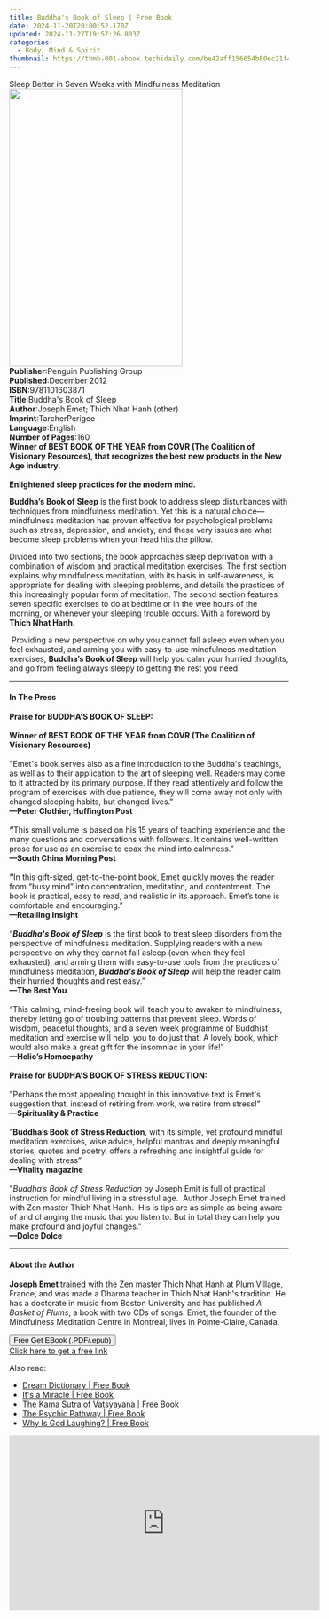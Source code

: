 ```yaml
---
title: Buddha's Book of Sleep | Free Book
date: 2024-11-20T20:00:52.170Z
updated: 2024-11-27T19:57:26.803Z
categories:
  - Body, Mind & Spirit
thumbnail: https://thmb-001-ebook.techidaily.com/be42aff156654b80ec21f41dde49ff6313895fe2ddda778bd0a90abba47ec0a6.jpg
---
```

<main id="book-container">
  <div class="flex flex-col">
    <div class="book-brief flex-1 py-6 px-4 sm:p-6 md:py-10 md:px-8">
      <!-- brief-->
      <div class="book-brief-main">
        Sleep Better in Seven Weeks with Mindfulness Meditation
      </div>
    </div>
    <div
      class="book-meta-info flex-1 grid gap-4 col-start-1 col-end-3 row-start-1 sm:mb-6 sm:grid-cols-4 lg:gap-6 lg:col-start-2 lg:row-end-6 lg:row-span-6 lg:mb-0"
    >
      <div
        class="book-meta-info-left place-content-center mt-4 p-4 text-sm leading-6 col-start-2 col-span-2 dark:text-slate-400"
      >
        <img
          class="w-full h-500 object-cover rounded-lg sm:h-255 sm:col-span-2 lg:col-span-full"
          src="https://img-001-ebook.techidaily.com/7d0648bc7ffd3ebb8160a0fb6fb79c1bffb1e7d861cd26d3cac8391055cccdaf.jpg"
          alt=""
          width="312"
          height="500"
        />
      </div>
      <div
        class="book-meta-info-right mt-2 col-start-1 row-start-2 col-span-3 self-center"
      >
        <!-- meta data  -->
        <div class="flex flex-col px-4 md:px-8">
          <div class="flex-1">
            <strong>Publisher</strong>:<span class="px-2"
              >Penguin Publishing Group</span
            >
          </div>
          <div class="flex-1">
            <strong>Published</strong>:<span class="px-2">December 2012</span>
          </div>
          <div class="flex-1">
            <strong>ISBN</strong>:<span class="px-2">9781101603871</span>
          </div>
          <div class="flex-1">
            <strong>Title</strong>:<span class="px-2"
              >Buddha&#39;s Book of Sleep</span
            >
          </div>
          <div class="flex-1">
            <strong>Author</strong>:<span class="px-2"
              >Joseph Emet; Thich Nhat Hanh (other)</span
            >
          </div>
          <div class="flex-1">
            <strong>Imprint</strong>:<span class="px-2">TarcherPerigee</span>
          </div>
          <div class="flex-1">
            <strong>Language</strong>:<span class="px-2">English</span>
          </div>
          <div class="flex-1">
            <strong>Number of Pages</strong>:<span class="px-2">160</span>
          </div>
        </div>
      </div>
    </div>
    <div class="book-description flex-1 py-6 px-4 sm:p-6 md:py-10 md:px-8">
      <div class="book-description-main">
        <div accordion-content="" id="description">
          <b
            >Winner of BEST BOOK OF THE YEAR from COVR (The Coalition of
            Visionary Resources), that recognizes the best new products in the
            New Age industry.</b
          ><br /><br /><b>Enlightened sleep practices for the modern mind.</b>
          <p>
            <b>Buddha’s Book of Sleep</b> is the first book to address sleep
            disturbances with techniques from mindfulness meditation. Yet this
            is a natural choice—mindfulness meditation has proven effective for
            psychological problems such as stress, depression, and anxiety, and
            these very issues are what become sleep problems when your head hits
            the pillow.
          </p>
          <p>
            Divided into two sections, the book approaches sleep deprivation
            with a combination of wisdom and practical meditation exercises. The
            first section explains why mindfulness meditation, with its basis in
            self-awareness, is appropriate for dealing with sleeping problems,
            and details the practices of this increasingly popular form of
            meditation. The second section features seven specific exercises to
            do at bedtime or in the wee hours of the morning, or whenever your
            sleeping trouble occurs. With a foreword by <b>Thich Nhat Hanh</b>.
          </p>
          <p>
            &nbsp;Providing a new perspective on why you cannot fall asleep even
            when you feel exhausted, and arming you with easy-to-use mindfulness
            meditation exercises, <b>Buddha’s Book of Sleep </b>will help you
            calm your hurried thoughts, and go from feeling always sleepy to
            getting the rest you need.
          </p>
        </div>
        <div class="accordion-fader"></div>
      </div>
    </div>
    <div class="book-excerpts flex-1 py-6 px-4 sm:p-6 md:py-10 md:px-8">
      <!-- excerpts-->
      <div class="book-excerpts-main">
        <hr />
        <h4 class="placeholder placeholder-heading">
          <span>In The Press</span>
        </h4>
        <p>
          <b>Praise for BUDDHA’S BOOK OF SLEEP:</b><br />&nbsp;<br /><b
            >Winner of BEST BOOK OF THE YEAR from COVR (The Coalition of
            Visionary Resources)</b
          ><br />&nbsp;<br />"Emet's book serves also as a fine introduction to
          the Buddha's teachings, as well as to their application to the art of
          sleeping well. Readers may come to it attracted by its primary
          purpose. If they read attentively and follow the program of exercises
          with due patience, they will come away not only with changed sleeping
          habits, but changed lives."<br /><b
            >—Peter Clothier, Huffington Post</b
          ><br />&nbsp;<br /><b>“</b>This small volume is based on his 15 years
          of teaching experience and the many questions and conversations with
          followers. It contains well-written prose for use as an exercise to
          coax the mind into calmness.”<br /><b>—South China Morning Post</b
          ><br />&nbsp;<br /><b>“</b>In this gift-sized, get-to-the-point book,
          Emet quickly moves the reader from “busy mind” into concentration,
          meditation, and contentment. The book is practical, easy to read, and
          realistic in its approach. Emet’s tone is comfortable and
          encouraging.”<br /><b>—Retailing Insight</b><br />&nbsp;<br />“<i
            ><b>Buddha's Book of Sleep</b></i
          >&nbsp;is the first book to treat sleep disorders from the perspective
          of mindfulness meditation. Supplying readers with a new perspective on
          why they cannot fall asleep (even when they feel exhausted), and
          arming them with easy-to-use tools from the practices of mindfulness
          meditation,&nbsp;<i><b>Buddha's Book of Sleep</b></i
          >&nbsp;will help the reader calm their hurried thoughts and rest
          easy.”<br /><b>—The Best You</b><br />&nbsp;<br />“This calming,
          mind-freeing book will teach you to awaken to mindfulness, thereby
          letting go of troubling patterns that prevent sleep. Words of wisdom,
          peaceful thoughts, and a seven week programme of Buddhist meditation
          and exercise will help&nbsp; you to do just that! A lovely book, which
          would also make a great gift for the insomniac in your life!”<br /><b
            >—Helio’s Homoepathy</b
          ><br />&nbsp;<br /><b>Praise for BUDDHA’S BOOK OF STRESS REDUCTION:</b
          ><br />&nbsp;<br />"Perhaps the most appealing thought in this
          innovative text is Emet's suggestion that, instead of retiring from
          work, we retire from stress!"<br /><b>—Spirituality &amp; Practice</b
          ><br />&nbsp;<br />“<b>Buddha’s Book of Stress Reduction</b>, with its
          simple, yet profound mindful meditation exercises, wise advice,
          helpful mantras and deeply meaningful stories, quotes and poetry,
          offers a refreshing and insightful guide for dealing with stress”<br /><b
            >—Vitality magazine</b
          ><br />&nbsp;<br />"<i>Buddha’s Book of Stress Reduction</i> by Joseph
          Emit is full of practical instruction for mindful living in a
          stressful age.&nbsp; Author Joseph Emet trained with Zen master Thich
          Nhat Hanh.&nbsp; His is tips are as simple as being aware of and
          changing the music that you listen to. But in total they can help you
          make profound and joyful changes."<br /><b>—Dolce Dolce</b><br />
        </p>
      </div>
    </div>
    <div class="book-about-author flex-1 py-6 px-4 sm:p-6 md:py-10 md:px-8">
      <!-- about author-->
      <div class="book-main-author-main">
        <hr />
        <h4 class="placeholder placeholder-heading">
          <span>About the Author</span>
        </h4>
        <p>
          <b>Joseph Emet </b>trained with the Zen master Thich Nhat Hanh at Plum
          Village, France, and was made a Dharma teacher in Thich Nhat Hanh's
          tradition. He has a doctorate in music from Boston&nbsp;University and
          has published <i>A Basket of Plums</i>, a book with two CDs of songs.
          Emet, the founder of the Mindfulness Meditation&nbsp;Centre in
          Montreal, lives in Pointe-Claire, Canada.
        </p>
      </div>
    </div>
    <div class="book-free-get flex-1 py-6 px-4 sm:p-6 md:py-10 md:px-8">
      <button
        id="btn-free-get"
        class="bg-blue-500 hover:bg-blue-700 text-white font-bold py-2 px-4 rounded"
      >
        Free Get EBook (.PDF/.epub)
      </button>
      <div id="countdown-display" class="px-2 text-lg mt-2"></div>
      <a
        id="free-link"
        class="hidden bg-blue-500 hover:bg-blue-700 text-white font-bold py-2 px-4 rounded"
        href="https://www.ebooks.com/en-us/book/976813/buddha-s-book-of-sleep/joseph-emet/"
        target="_blank"
        >Click here to get a free link</a
      >
    </div>
    <script>
      let countdownTime = 0;
      let countdownInterval = null;
      document
        .getElementById('btn-free-get')
        .addEventListener('click', startCountdown);
      function startCountdown() {
        countdownTime = new Date().getTime() + 60000 * 3;
        countdownInterval = setInterval(updateCountdown, 1000);
        document.getElementById('btn-free-get').disabled = true;
        document
          .getElementById('btn-free-get')
          .classList.add('bg-gray-500', 'cursor-not-allowed');
      }
      function updateCountdown() {
        let currentTime = new Date().getTime();
        let timeLeft = countdownTime - currentTime;
        let secondsLeft = Math.floor(timeLeft / 1000);
        document.getElementById('countdown-display').innerHTML =
          `Remaining time: ${secondsLeft} seconds.`;
        if (secondsLeft <= 0) {
          clearInterval(countdownInterval);
          document.getElementById('btn-free-get').classList.add('hidden');
          document.getElementById('free-link').classList.remove('hidden');
          document.getElementById('countdown-display').innerHTML = '';
        }
      }
    </script>
  </div>
</main>

<ins class="adsbygoogle"
      style="display:block"
      data-ad-client="ca-pub-7571918770474297"
      data-ad-slot="8358498916"
      data-ad-format="auto"
      data-full-width-responsive="true"></ins>
    

<span class="atpl-alsoreadstyle">Also read:</span>
<div><ul>
<li><a href="https://novels-ebooks.techidaily.com/341202-9780307422897-dream-dictionary/"><u>Dream Dictionary | Free Book</u></a></li>
<li><a href="https://novels-ebooks.techidaily.com/340963-9780307423092-its-a-miracle/"><u>It's a Miracle | Free Book</u></a></li>
<li><a href="https://novels-ebooks.techidaily.com/340368-9780307432339-the-kama-sutra-of-vatsyayana/"><u>The Kama Sutra of Vatsyayana | Free Book</u></a></li>
<li><a href="https://novels-ebooks.techidaily.com/341255-9780307422316-the-psychic-pathway/"><u>The Psychic Pathway | Free Book</u></a></li>
<li><a href="https://novels-ebooks.techidaily.com/339985-9780307450012-why-is-god-laughing/"><u>Why Is God Laughing? | Free Book</u></a></li>
</ul></div>

<!-- affiliate ads begin -->
<iframe width="560" height="315" src="https://www.youtube.com/embed/YfEPmG_O6F8?si=93ZTVtH_zjFRz5eh&autoplay=1" title="YouTube video player" frameborder="0" allow="accelerometer; autoplay; clipboard-write; encrypted-media; gyroscope; picture-in-picture; web-share" referrerpolicy="strict-origin-when-cross-origin" allowfullscreen></iframe>
<!-- affiliate ads end -->

